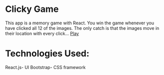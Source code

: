 # Clicky Game 
This app is a memory game with React. You win the game whenever you have clicked all 12 of the images. The only catch is that the images move in their location with every click...
[Play](https://tghazal.github.io/clickyGame/) 

# Technologies Used:
React.js- UI
Bootstrap- CSS framework
